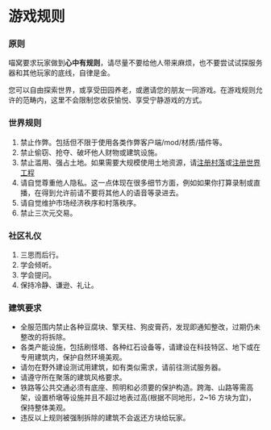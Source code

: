 # 游戏规则

### 原则

喵窝要求玩家做到**心中有规则**，请尽量不要给他人带来麻烦，也不要尝试试探服务器和其他玩家的底线，自律是金。

您可以自由探索世界，或享受田园养老，或邀请您的朋友一同游戏。在游戏规则允许的范畴内，这里不会限制您收获愉悦、享受宁静游戏的方式。

### 世界规则

1. 禁止作弊。包括但不限于使用各类作弊客户端/mod/材质/插件等。
2. 禁止偷窃、抢夺、破坏他人财物或建筑设施。
3. 禁止滥用、强占土地。如果需要大规模使用土地资源，请[注册村落](nyaa/realms.md)或[注册世界工程](nyaa/projects.md)
4. 请自觉尊重他人隐私。这一点体现在很多细节方面，例如如果你打算录制或直播，在得到允许前请不要将其他人的语音等录进去。
5. 请自觉维护市场经济秩序和村落秩序。
6. 禁止三次元交易。

### 社区礼仪

1. 三思而后行。
2. 学会倾听。
3. 学会提问。
4. 保持冷静、谦逊、礼让。

### 建筑要求

- 全服范围内禁止各种豆腐块、擎天柱、狗皮膏药，发现即通知整改，过期仍未整改的将拆除。
- 各类产能设施，包括刷怪塔、各种红石设备等，请建设在科技特区、地下或在专用建筑内，保护自然环境美观。
- 请勿在野外建设测试用建筑，如有类似需求，请前往测试服务器。
- 请遵守所在聚落的建筑风格要求。
- 铁路等公共交通必须有底座、照明和必须要的保护构造。跨海、山路等需高架，设置桥墩等设施并且不超过地表过高(根据不同地形，2~16 方块为宜)，保持整体美观。
- 违反以上规则被强制拆除的建筑不会返还方块给玩家。
